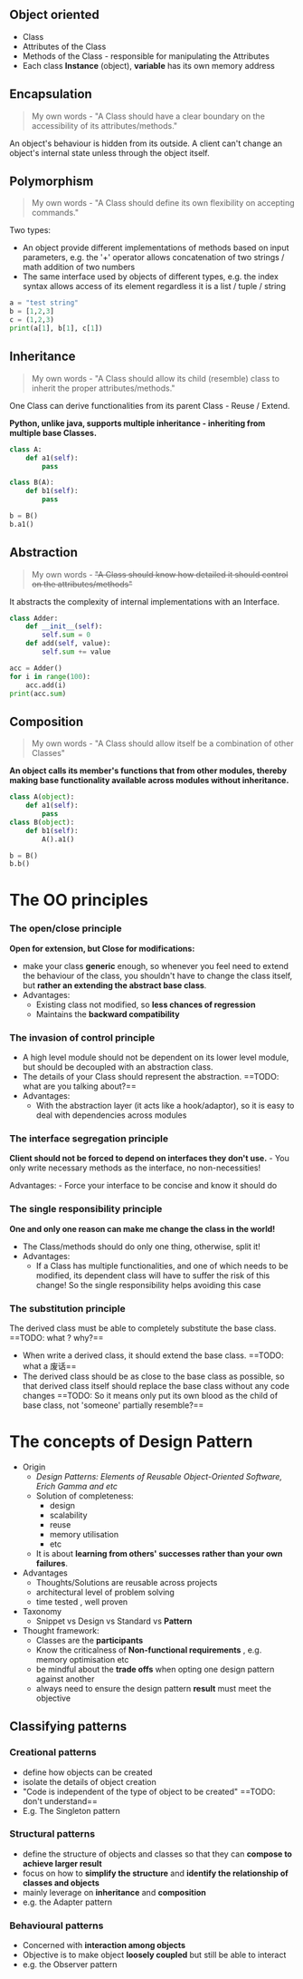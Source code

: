 ## Object oriented

- Class
- Attributes of the Class
- Methods of the Class - responsible for manipulating the Attributes
- Each class **Instance** (object), **variable** has its own memory address

## Encapsulation
> My own words - "A Class should have a clear boundary on the accessibility of its attributes/methods."

An object's behaviour is hidden from its outside. A client can't change an object's internal state unless through the object itself.

## Polymorphism
> My own words - "A Class should define its own flexibility on accepting commands."

Two types:
- An object provide different implementations of methods based on input parameters, e.g. the '+' operator allows concatenation of two strings / math addition of two numbers
- The same interface used by objects of different types, e.g. the index syntax allows access of its element regardless it is a list / tuple / string
```python
a = "test string"
b = [1,2,3]
c = (1,2,3)
print(a[1], b[1], c[1])
```
## Inheritance
> My own words - "A Class should allow its child (resemble) class to inherit the proper attributes/methods."

One Class can derive functionalities from its parent Class - Reuse / Extend. 

**Python, unlike java, supports multiple inheritance - inheriting from multiple base Classes.**

```python
class A:
	def a1(self):
		pass

class B(A):
	def b1(self):
		pass

b = B()
b.a1()
```

## Abstraction
> My own words - ~~"A Class should know how detailed it should control on the attributes/methods"~~

It abstracts the complexity of internal implementations with an Interface.

```python
class Adder:
	def __init__(self):
		self.sum = 0
	def add(self, value):
		self.sum += value

acc = Adder()
for i in range(100):
	acc.add(i)
print(acc.sum)
```

## Composition
> My own words - "A Class should allow itself be a combination of other Classes"

**An object calls its member's functions that from other modules, thereby making base functionality available across modules without inheritance.**

```python
class A(object):
	def a1(self):
		pass
class B(object):
	def b1(self):
		A().a1()

b = B()
b.b()
```

# The OO principles

### The open/close principle

**Open for extension, but Close for modifications:**
- make your class **generic** enough, so whenever you feel need to extend the behaviour of the class, you shouldn't have to change the class itself, but **rather an extending the abstract base class**.
- Advantages:
	- Existing class not modified, so **less chances of regression**
	- Maintains the **backward compatibility**

### The invasion of control principle

- A high level module should not be dependent on its lower level module, but should be decoupled with an abstraction class. 
- The details of your Class should represent the abstraction. ==TODO: what are you talking about?==
- Advantages:
	- With the abstraction layer (it acts like a hook/adaptor), so it is easy to deal with dependencies across modules

### The interface segregation principle

**Client should not be forced to depend on interfaces they don't use.** - You only write necessary methods as the interface, no non-necessities!

Advantages:
	- Force your interface to be concise and know it should do

### The single responsibility principle

**One and only one reason can make me change the class in the world!**

- The Class/methods should do only one thing, otherwise, split it!
- Advantages:
	- If a Class has multiple functionalities, and one of which needs to be modified, its dependent class will have to suffer the risk of this change! So the single responsibility helps avoiding this case

### The substitution principle

The derived class must be able to completely substitute the base class. ==TODO: what ? why?==

- When write a derived class, it should extend the base class. ==TODO: what a 废话==
- The derived class should be as close to the base class as possible, so that derived class itself should replace the base class without any code changes ==TODO: So it means only put its own blood as the child of base class, not 'someone' partially resemble?== 

# The concepts of Design Pattern
- Origin
	- *Design Patterns: Elements of Reusable Object-Oriented Software, Erich Gamma and etc*
	- Solution of completeness:
		- design
		- scalability
		- reuse
		- memory utilisation
		- etc
	- It is about **learning from others' successes rather than your own failures**.
- Advantages
	- Thoughts/Solutions are reusable across projects
	- architectural level of problem solving
	- time tested , well proven
- Taxonomy
	- Snippet vs Design vs Standard vs **Pattern**
- Thought framework:
	- Classes are the **participants**
	- Know the criticalness of **Non-functional requirements** , e.g. memory optimisation etc
	- be mindful about the **trade offs** when opting one design pattern against another
	- always need to ensure the design pattern **result** must meet the objective


## Classifying patterns

### Creational patterns

- define how objects can be created
- isolate the details of object creation
- "Code is independent of the type of object to be created" ==TODO: don't understand==
- E.g. The Singleton pattern

### Structural patterns

- define the structure of objects and classes so that they can **compose to achieve larger result**
- focus on how to **simplify the structure** and **identify the relationship of classes and objects**
- mainly leverage on **inheritance** and **composition**
- e.g. the Adapter pattern

### Behavioural patterns 

- Concerned with **interaction among objects**
- Objective is to make object **loosely coupled** but still be able to interact
- e.g. the Observer pattern
